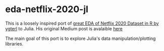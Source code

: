 # eda-netflix-2020-jl

This is a loosely inspired port of [great EDA of Netflix 2020 Dataset in R by ygterl](https://github.com/ygterl/EDA-Netflix-2020-in-R)  to Julia. His original Medium post is avalaible [here](https://medium.com/deep-learning-turkiye/exploration-of-netflix-2020-dataset-in-r-markdown-eda-b202bbaec4a)

The main goal of this port is to explore Julia's data manipulation/plotting libraries.